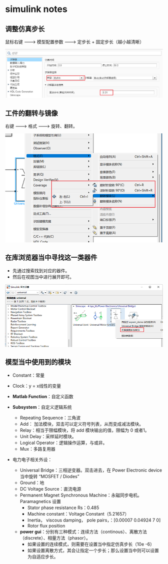 # simulink notes

## 调整仿真步长

鼠标右键 ---> 模型配置参数 ---> 定步长 + 固定步长（越小越清晰）

![image-20241027171139316](./Readme.assets/image-20241027171139316.png)

## 工件的翻转与镜像

右键 ---> 格式 ---> 旋转、翻转。

![image-20241027212351542](./Readme.assets/工件_镜像与旋转.png)

## 在库浏览器当中寻找这一类器件

- 先通过搜索找到对应的器件。
- 然后在视图当中进行展开即可。

![image-20241027213143147](./Readme.assets/image-20241027213143147.png)

## 模型当中使用到的模块

- Constant：常量
- Clock：y = x线性的变量
- **Matlab Function**：自定义函数
- **Subsystem**：自定义逻辑系统
  - Repeating Sequence：三角波
  - Add： 加法模块，双击可以定义符号列表，从而变成减法模块。
  - Relay：相当于限幅模块，将 add 模块输出的值，限幅为 0 或者1。
  - Unit Delay：采样延时模块。
  - Logical Operator：逻辑操作运算，与或非。
  - Mux：多路复用器

- 电力电子相关外设：
  - Universal Bridge：三相逆变器。双击进去，在 Power Electronic device 当中旋转 “MOSFET / Diodes”
  - Ground：地
  - DC Voltage Source：直流电源
  - Permanent Magnet Synchronous Machine：永磁同步电机。Paramagnetics 设置
    - Stator phase resistance Rs：0.485
    - Machine constant：Voltage Constant（5.21657）
    - Inertia， viscous damping， pole pairs，：[0.00007 0.04924 7 0]
    - Rotor flux position 
  - **power gui**：分别有三种模式：连续方法（continous）、离散方法（discrete）、相量方法（phasor）。
    - 如果设置的连续模式，则需要在设置当中指定仿真步长（10e -6）
    - 如果设置离散方式，其会让指定一个步长；那么设置当中则可以设置为自适应步长。

